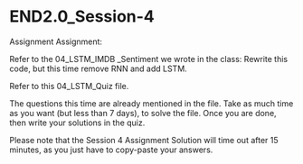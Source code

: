 # END2.0_Session-4

Assignment
Assignment:

Refer to the 04_LSTM_IMDB _Sentiment we wrote in the class: Rewrite this code, but this time remove RNN and add LSTM.

Refer to this 04_LSTM_Quiz file.

The questions this time are already mentioned in the file. Take as much time as you want (but less than 7 days), to solve the file. Once you are done, then write your solutions in the quiz.

Please note that the Session 4 Assignment Solution will time out after 15 minutes, as you just have to copy-paste your answers.
